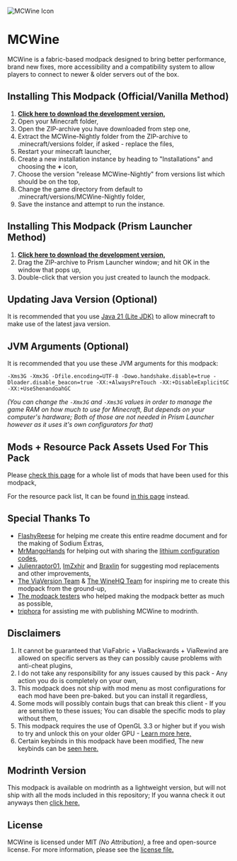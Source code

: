 ﻿![MCWine Icon](https://i.imgur.com/sykJqfG.png)
# MCWine

MCWine is a fabric-based modpack designed to bring better performance, brand new fixes, more accessibility and a compatibility system to allow players to connect to newer & older servers out of the box.

## Installing This Modpack (Official/Vanilla Method)

1. [**Click here to download the development version,**](https://github.com/Kichura/MCWine/archive/refs/heads/Nightly.zip)
2. Open your Minecraft folder,
3. Open the ZIP-archive you have downloaded from step one,
4. Extract the MCWine-Nightly folder from the ZIP-archive to .minecraft/versions folder, if asked - replace the files,
5. Restart your minecraft launcher,
6. Create a new installation instance by heading to "Installations" and choosing the **+** icon,
7. Choose the version "release MCWine-Nightly" from versions list which should be on the top,
8. Change the game directory from default to .minecraft/versions/MCWine-Nightly folder,
9. Save the instance and attempt to run the instance.

## Installing This Modpack (Prism Launcher Method)

1. [**Click here to download the development version,**](https://github.com/Kichura/MCWine/archive/refs/heads/PrismMC-Nightly.zip)
2. Drag the ZIP-archive to Prism Launcher window; and hit OK in the window that pops up,
3. Double-click that version you just created to launch the modpack.

## Updating Java Version (Optional)

It is recommended that you use [Java 21 (Lite JDK)](https://bell-sw.com/pages/downloads) to allow minecraft to make use of the latest java version.

## JVM Arguments (Optional)

It is recommended that you use these JVM arguments for this modpack:

`-Xms3G -Xmx3G -Dfile.encoding=UTF-8 -Dowo.handshake.disable=true -Dloader.disable_beacon=true -XX:+AlwaysPreTouch -XX:+DisableExplicitGC -XX:+UseShenandoahGC`

*(You can change the ```-Xmx3G``` and ```-Xms3G``` values in order to manage the game RAM on how much to use for Minecraft, But depends on your computer's hardware; Both of those are not needed in Prism Launcher however as it uses it's own configurators for that)*

## Mods + Resource Pack Assets Used For This Pack

Please [check this page](https://github.com/Kichura/MCWine/tree/PrismMC-Nightly/sources/mods_used.md) for a whole list of mods that have been used for this modpack,

For the resource pack list, It can be found [in this page](https://github.com/Kichura/MCWine/tree/PrismMC-Nightly/sources/resources_used.md) instead.

## Special Thanks To

- [FlashyReese](https://github.com/FlashyReese) for helping me create this entire readme document and for the making of Sodium Extras,
- [MrMangoHands](https://github.com/mrmangohands) for helping out with sharing the [lithium configuration codes](https://github.com/CaffeineMC/lithium-fabric/blob/develop/lithium-mixin-config.md),
- [Julienraptor01](https://github.com/Julienraptor01), [ImZxhir](https://github.com/Imzxhir) and [Braxlin](https://github.com/Braxlin) for suggesting mod replacements and other improvements,
- [The ViaVersion Team](https://github.com/ViaVersion/ViaVersion) & [The WineHQ Team](https://www.winehq.org) for inspiring me to create this modpack from the ground-up,
- [The modpack testers](https://pastebin.com/raw/QknQpyZ0) who helped making the modpack better as much as possible,
- [triphora](https://github.com/triphora) for assisting me with publishing MCWine to modrinth.

## Disclaimers

1. It cannot be guaranteed that ViaFabric + ViaBackwards + ViaRewind are allowed on specific servers as they can possibly cause problems with anti-cheat plugins,
2. I do not take any responsibility for any issues caused by this pack - Any action you do is completely on your own,
3. This modpack does not ship with mod menu as most configurations for each mod have been pre-baked. but you can install it regardless,
4. Some mods will possibly contain bugs that can break this client - If you are sensitive to these issues; You can disable the specific mods to play without them,
5. This modpack requires the use of OpenGL 3.3 or higher but if you wish to try and unlock this on your older GPU - [Learn more here,](https://gist.github.com/Kichura/9fa44010d8ed9e5733d258292e327001)
6. Certain keybinds in this modpack have been modified, The new keybinds can be [seen here.](https://github.com/Kichura/MCWine/blob/PrismMC-Nightly/sources/keybinds.md)

## Modrinth Version

This modpack is available on modrinth as a lightweight version, but will not ship with all the mods included in this repository; If you wanna check it out anyways then [click here.](https://modrinth.com/modpack/mcwine)

## License

MCWine is licensed under MIT *(No Attribution)*, a free and open-source license. For more information, please see the [license file.](https://github.com/Kichura/MCWine/blob/PrismMC-Nightly/LICENSE)
